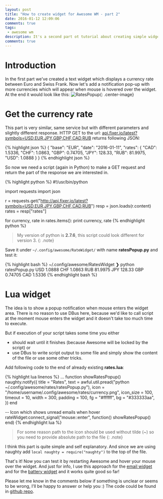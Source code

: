 ```yaml
---
layout: post
title: "How to create widget for Awesome WM - part 2"
date: 2016-01-12 12:09:06
comments: true
tags: 
 - awesome wm
description: It's a second part ot tutorial about creating simple widgets for Awesome WM. 
comments: true
---
```


# Introduction

In the first part we've created a text widget which displays a currency rate between Euro and Swiss Frank. Now let's add a notification pop-up with more currencies which will appear when mouse is hovered over the widget. At the end it would look like this: 
![RatesPopup]({{site.url}}/images/ratesWidgetPopup.png){: .center-image}

# Get the currency rate

This part is very similar, same service but with different parameters and slightly different response. HTTP GET to the url: [api.fixer.io/latest?symbols=USD,EUR,JPY,GBP,CHF,CAD,RUB](http://api.fixer.io/latest?symbols=USD,EUR,JPY,GBP,CHF,CAD,RUB) returns following JSON:

{% highlight json %}
{
  "base": "EUR",
  "date": "2016-01-11",
  "rates": {
    "CAD": 1.5336,
    "CHF": 1.0863,
    "GBP": 0.74705,
    "JPY": 128.33,
    "RUB": 81.9975,
    "USD": 1.0888
  }
}
{% endhighlight json %}

So now we need a script (again in Python) to make a GET request and return the part of the response we are interested in. 

{% highlight python %}
#!/usr/bin/python

import requests
import json

r = requests.get("http://api.fixer.io/latest?symbols=USD,EUR,JPY,GBP,CHF,CAD,RUB")
resp = json.loads(r.content)
rates = resp["rates"]

for currency, rate in rates.items():
	print currency, rate
{% endhighlight python %}

>My version of python is **2.7.6**, this script could look different for version 3.
{: .note}

Save it under `~/.config/awesome/RateWidget/` with name **ratesPopup.py** and test it:

{% highlight bash %}
~/.config/awesome/RatesWidget ❯ python ratesPopup.py
USD 1.0888
CHF 1.0863
RUB 81.9975
JPY 128.33
GBP 0.74705
CAD 1.5336
{% endhighlight bash %}

# Lua widget

The idea is to show a popup notification when mouse enters the widget area. There is no reason to use DBus here, because we'd like to call script at the moment mouse enters the widget and it doesn't take too much time to execute. 

But if execution of your script takes some time you either 
 
 - should wait until it finishes (because Awesome will be locked by the script) or 
 - use DBus to write script output to some file and simply show the content of the file or use some other tricks.

Add following code to the end of already existing **rates.lua**:

{% highlight lua linenos %}
...
function showRatesPopup()   
    naughty.notify({
        title = "Rates",
        text = awful.util.pread("python ~/.config/awesome/rates/ratesPopup.py"), 
        icon = "/home/username/.config/awesome/rates/currency.png",
        icon_size = 100,
        timeout = 10, 
        width = 300,
        padding = 100,
        fg = "#ffffff",
        bg = "#333333aa",
      })
end

-- Icon which shows unread emails when hover
rateWidget:connect_signal("mouse::enter", function() showRatesPopup() end)
{% endhighlight lua %}

>For some reason path to the icon should be used without tilde (~) so you need to provide absolute path to the file
{: .note}

I think this part is quite simple and self explanatory. And since we are using naughty add `local naughty = require("naughty")` to the top of the file.

That's it! Now you can test it by restarting Awesome and hover your mouse over the widget. And just for info, I use this approach for the [email widget]({{site.url/2015/12/email-widget-for-awesome-wm}}) and for the [battery widget]({{site.url/battery-and-sound-volume-widged-for-awesomewm}}) and it works quite good so far!

Please let me know in the comments below if something is unclear or seems to be wrong, I'll be happy to answer or help you :) The code could be found in [github repo](https://github.com/streetturtle/AwesomeWM/tree/master/RatesWidget).